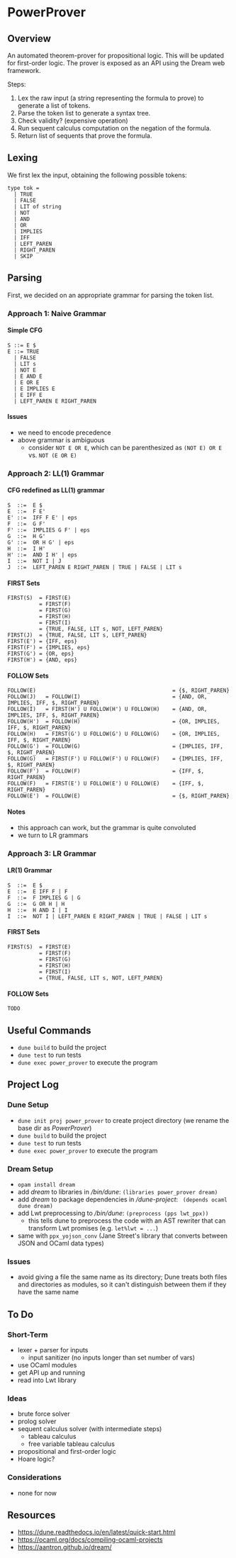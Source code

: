 # PowerProver

## Overview

An automated theorem-prover for propositional logic. This will be updated for first-order logic. The prover is exposed as an API using the Dream web framework.

Steps:
1. Lex the raw input (a string representing the formula to prove) to generate a list of tokens.
2. Parse the token list to generate a syntax tree.
3. Check validity? (expensive operation)
4. Run sequent calculus computation on the negation of the formula.
5. Return list of sequents that prove the formula.

## Lexing

We first lex the input, obtaining the following possible tokens:

```
type tok =
  | TRUE
  | FALSE
  | LIT of string
  | NOT
  | AND
  | OR
  | IMPLIES
  | IFF
  | LEFT_PAREN
  | RIGHT_PAREN
  | SKIP
```

## Parsing

First, we decided on an appropriate grammar for parsing the token list.

### Approach 1: Naive Grammar

#### Simple CFG

```
S ::= E $
E ::= TRUE
  | FALSE
  | LIT s
  | NOT E
  | E AND E
  | E OR E
  | E IMPLIES E
  | E IFF E
  | LEFT_PAREN E RIGHT_PAREN
```

#### Issues
- we need to encode precedence
- above grammar is ambiguous
    - consider `NOT E OR E`, which can be parenthesized as `(NOT E) OR E` vs. `NOT (E OR E)`

### Approach 2: LL(1) Grammar

#### CFG redefined as LL(1) grammar

```
S  ::=  E $
E  ::=  F E'
E' ::=  IFF F E' | eps
F  ::=  G F'
F' ::=  IMPLIES G F' | eps
G  ::=  H G'
G' ::=  OR H G' | eps
H  ::=  I H'
H' ::=  AND I H' | eps
I  ::=  NOT I | J
J  ::=  LEFT_PAREN E RIGHT_PAREN | TRUE | FALSE | LIT s
```

#### FIRST Sets

```
FIRST(S)  = FIRST(E)
          = FIRST(F)
          = FIRST(G)
          = FIRST(H)
          = FIRST(I)
          = {TRUE, FALSE, LIT s, NOT, LEFT_PAREN}
FIRST(J)  = {TRUE, FALSE, LIT s, LEFT_PAREN}
FIRST(E') = {IFF, eps}
FIRST(F') = {IMPLIES, eps}
FIRST(G') = {OR, eps}
FIRST(H') = {AND, eps}
```

#### FOLLOW Sets

```
FOLLOW(E)                                           = {$, RIGHT_PAREN}
FOLLOW(J)   = FOLLOW(I)                             = {AND, OR, IMPLIES, IFF, $, RIGHT_PAREN}
FOLLOW(I)   = FIRST(H') U FOLLOW(H') U FOLLOW(H)    = {AND, OR, IMPLIES, IFF, $, RIGHT_PAREN}
FOLLOW(H')  = FOLLOW(H)                             = {OR, IMPLIES, IFF, $, RIGHT_PAREN}
FOLLOW(H)   = FIRST(G') U FOLLOW(G') U FOLLOW(G)    = {OR, IMPLIES, IFF, $, RIGHT_PAREN}
FOLLOW(G')  = FOLLOW(G)                             = {IMPLIES, IFF, $, RIGHT_PAREN}
FOLLOW(G)   = FIRST(F') U FOLLOW(F') U FOLLOW(F)    = {IMPLIES, IFF, $, RIGHT_PAREN}
FOLLOW(F')  = FOLLOW(F)                             = {IFF, $, RIGHT_PAREN}
FOLLOW(F)   = FIRST(E') U FOLLOW(E') U FOLLOW(E)    = {IFF, $, RIGHT_PAREN}
FOLLOW(E')  = FOLLOW(E)                             = {$, RIGHT_PAREN}
```

#### Notes

- this approach can work, but the grammar is quite convoluted
- we turn to LR grammars

### Approach 3: LR Grammar

#### LR(1) Grammar

```
S  ::=  E $
E  ::=  E IFF F | F
F  ::=  F IMPLIES G | G
G  ::=  G OR H | H
H  ::=  H AND I | I
I  ::=  NOT I | LEFT_PAREN E RIGHT_PAREN | TRUE | FALSE | LIT s 
```

#### FIRST Sets

```
FIRST(S)  = FIRST(E)
          = FIRST(F)
          = FIRST(G)
          = FIRST(H)
          = FIRST(I)
          = {TRUE, FALSE, LIT s, NOT, LEFT_PAREN}
```

#### FOLLOW Sets

```
TODO
```


## Useful Commands

- `dune build` to build the project
- `dune test` to run tests
- `dune exec power_prover` to execute the program


## Project Log

### Dune Setup

- `dune init proj power_prover` to create project directory (we rename the base dir as *PowerProver*)
- `dune build` to build the project
- `dune test` to run tests
- `dune exec power_prover` to execute the program

### Dream Setup

- `opam install dream`
- add *dream* to libraries in */bin/dune*: `(libraries power_prover dream)`
- add *dream* to package dependencies in */dune-project*: ` (depends ocaml dune dream)`
- add Lwt preprocessing to */bin/dune*: `(preprocess (pps lwt_ppx))`
    - this tells dune to preprocess the code with an AST rewriter that can transform Lwt promises (e.g. `let%lwt = ...`)
- same with `ppx_yojson_conv` (Jane Street's library that converts between JSON and OCaml data types)

### Issues

- avoid giving a file the same name as its directory; Dune treats both files and directories as modules, so it can't distinguish between them if they have the same name


## To Do

### Short-Term

- lexer + parser for inputs
    - input sanitizer (no inputs longer than set number of vars)
- use OCaml modules
- get API up and running
- read into Lwt library

### Ideas

- brute force solver
- prolog solver
- sequent calculus solver (with intermediate steps)
    - tableau calculus
    - free variable tableau calculus
- propositional and first-order logic
- Hoare logic?

### Considerations

- none for now


## Resources

- https://dune.readthedocs.io/en/latest/quick-start.html
- https://ocaml.org/docs/compiling-ocaml-projects
- https://aantron.github.io/dream/

